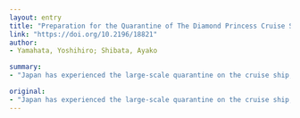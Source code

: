 ```yaml
---
layout: entry
title: "Preparation for the Quarantine of The Diamond Princess Cruise Ship for COVID-19 in Japan: Study Design"
link: "https://doi.org/10.2196/18821"
author:
- Yamahata, Yoshihiro; Shibata, Ayako

summary:
- "Japan has experienced the large-scale quarantine on the cruise ship, the Diamond Princess, in an attempt to infectious control for the novel coronavirus (SARS-CoV-2) in February 2020. Six-hundred ninety-six (18.8%) reported positive, of which 410 (58.9%) were asymptomatic. There were many difficulties onboard, such as creating a dividing traffic line between infectious and non-infectious passengers."

original:
- "Japan has experienced the large-scale quarantine on the cruise ship, the Diamond Princess, in an attempt to infectious control for the novel coronavirus (SARS-CoV-2) in February 2020. OBJECTIVE: We will describe the medical activities and the difficulties of the cruise ship quarantine. METHODS: Reverse Transcription-Polymerase Chain Reaction (RT-PCR) tests for SARS-CoV-2 were performed on all 3,711 persons (2,666 passengers and 1,045 crew). RESULTS: Six-hundred ninety-six (18.8%) reported positive, of which 410 (58.9%) were asymptomatic. We also confirmed that 54% of the asymptomatic patient with RT-PCR-positive had lung opacities when they have a chest CT (Computed tomography). There were many difficulties onboard, such as creating a dividing traffic line between infectious and non-infectious passengers, finding hospitals and transportation willing to accept these patients, transporting individuals, language barriers, and supporting daily life. As of March 8, thirty-one patients (4.5% of RT-PCR test positives) were hospitalized requiring ventilator support or intensive care, and seven patients (1.0% of RT-PCR test positives) died. CONCLUSIONS: There were several difficulties in terms of large-scale quarantine and medical support on the cruise ship. We need to prepare the patients' transfer and admitting hospitals when disembarking the passengers. We recommend treating the crew as same as the passengers with the infection control principle. We must make a plan ahead to protects the travelers and passengers from the emerging infectious diseases on cruise ships."
---
```


